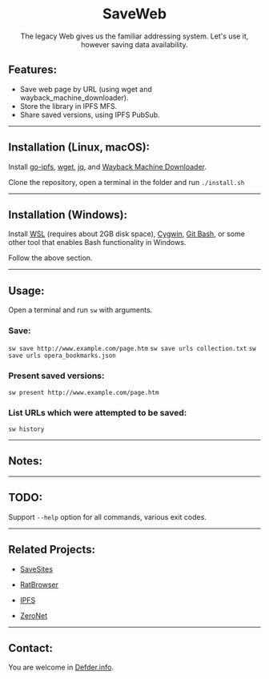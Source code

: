 <h1 align="center">SaveWeb</h1>

<p align="center">The legacy Web gives us the familiar addressing system. Let's use it, however saving data availability.</p>

## Features:

- Save web page by URL (using wget and wayback_machine_downloader).
- Store the library in IPFS MFS.
- Share saved versions, using IPFS PubSub.

---

## Installation (Linux, macOS):

Install [go-ipfs](https://docs.ipfs.io/install/command-line/), [wget](https://www.gnu.org/software/wget/), [jq](https://stedolan.github.io/jq/download/), and [Wayback Machine Downloader](https://github.com/ImportTaste/wayback-machine-downloader).

Clone the repository, open a terminal in the folder and run `./install.sh`

---

## Installation (Windows):

Install [WSL](https://docs.microsoft.com/en-us/windows/wsl/install-win10) (requires about 2GB disk space), [Cygwin](https://www.cygwin.com/), [Git Bash](http://git-scm.com), or some other tool that enables Bash functionality in Windows.

Follow the above section.

---

## Usage:

Open a terminal and run `sw` with arguments.

### Save:
`sw save http://www.example.com/page.htm`
`sw save urls collection.txt`
`sw save urls opera_bookmarks.json`

### Present saved versions:
`sw present http://www.example.com/page.htm`

### List URLs which were attempted to be saved:
`sw history`

---

## Notes:


---

## TODO:

Support `--help` option for all commands, various exit codes.

---

## Related Projects:

- [SaveSites](https://github.com/defder-su/SaveSites)

- [RatBrowser](https://ratbrowser.com)

- [IPFS](https://ipfs.io)

- [ZeroNet](https://zeronet.dev)

---

## Contact:

You are welcome in [Defder.info](https://defder.info).
